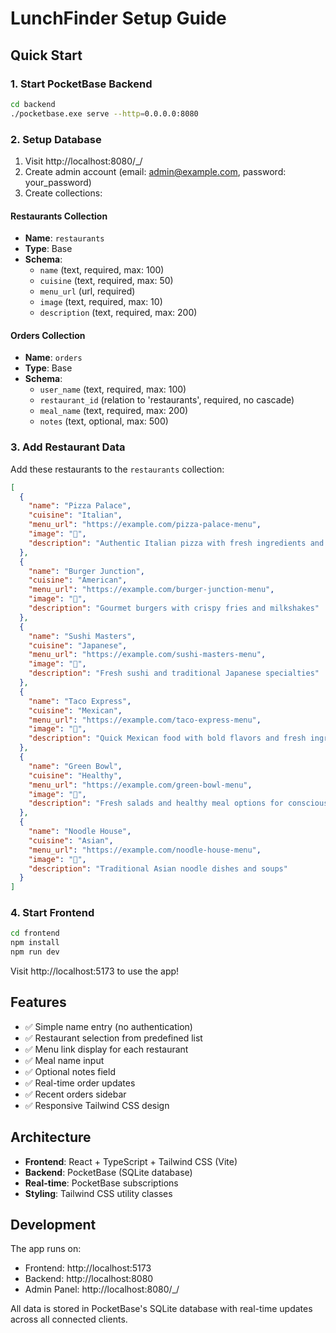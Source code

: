 # LunchFinder Setup Guide

## Quick Start

### 1. Start PocketBase Backend
```bash
cd backend
./pocketbase.exe serve --http=0.0.0.0:8080
```

### 2. Setup Database
1. Visit http://localhost:8080/_/
2. Create admin account (email: admin@example.com, password: your_password)
3. Create collections:

#### Restaurants Collection
- **Name**: `restaurants`
- **Type**: Base
- **Schema**:
  - `name` (text, required, max: 100)
  - `cuisine` (text, required, max: 50)
  - `menu_url` (url, required)
  - `image` (text, required, max: 10)
  - `description` (text, required, max: 200)

#### Orders Collection
- **Name**: `orders`
- **Type**: Base
- **Schema**:
  - `user_name` (text, required, max: 100)
  - `restaurant_id` (relation to 'restaurants', required, no cascade)
  - `meal_name` (text, required, max: 200)
  - `notes` (text, optional, max: 500)

### 3. Add Restaurant Data
Add these restaurants to the `restaurants` collection:

```json
[
  {
    "name": "Pizza Palace",
    "cuisine": "Italian",
    "menu_url": "https://example.com/pizza-palace-menu",
    "image": "🍕",
    "description": "Authentic Italian pizza with fresh ingredients and traditional recipes"
  },
  {
    "name": "Burger Junction",
    "cuisine": "American",
    "menu_url": "https://example.com/burger-junction-menu",
    "image": "🍔",
    "description": "Gourmet burgers with crispy fries and milkshakes"
  },
  {
    "name": "Sushi Masters",
    "cuisine": "Japanese",
    "menu_url": "https://example.com/sushi-masters-menu",
    "image": "🍣",
    "description": "Fresh sushi and traditional Japanese specialties"
  },
  {
    "name": "Taco Express",
    "cuisine": "Mexican",
    "menu_url": "https://example.com/taco-express-menu",
    "image": "🌮",
    "description": "Quick Mexican food with bold flavors and fresh ingredients"
  },
  {
    "name": "Green Bowl",
    "cuisine": "Healthy",
    "menu_url": "https://example.com/green-bowl-menu",
    "image": "🥗",
    "description": "Fresh salads and healthy meal options for conscious eaters"
  },
  {
    "name": "Noodle House",
    "cuisine": "Asian",
    "menu_url": "https://example.com/noodle-house-menu",
    "image": "🍜",
    "description": "Traditional Asian noodle dishes and soups"
  }
]
```

### 4. Start Frontend
```bash
cd frontend
npm install
npm run dev
```

Visit http://localhost:5173 to use the app!

## Features

- ✅ Simple name entry (no authentication)
- ✅ Restaurant selection from predefined list
- ✅ Menu link display for each restaurant
- ✅ Meal name input
- ✅ Optional notes field
- ✅ Real-time order updates
- ✅ Recent orders sidebar
- ✅ Responsive Tailwind CSS design

## Architecture

- **Frontend**: React + TypeScript + Tailwind CSS (Vite)
- **Backend**: PocketBase (SQLite database)
- **Real-time**: PocketBase subscriptions
- **Styling**: Tailwind CSS utility classes

## Development

The app runs on:
- Frontend: http://localhost:5173
- Backend: http://localhost:8080
- Admin Panel: http://localhost:8080/_/

All data is stored in PocketBase's SQLite database with real-time updates across all connected clients.